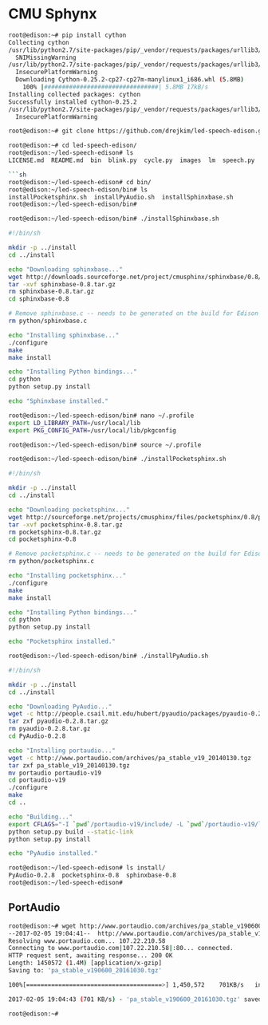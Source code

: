 # CMU Sphynx


```sh
root@edison:~# pip install cython
Collecting cython
/usr/lib/python2.7/site-packages/pip/_vendor/requests/packages/urllib3/util/ssl_.py:318: SNIMissingWarning: An HTTPS requ.
  SNIMissingWarning
/usr/lib/python2.7/site-packages/pip/_vendor/requests/packages/urllib3/util/ssl_.py:122: InsecurePlatformWarning: A true .
  InsecurePlatformWarning
  Downloading Cython-0.25.2-cp27-cp27m-manylinux1_i686.whl (5.8MB)
    100% |################################| 5.8MB 17kB/s 
Installing collected packages: cython
Successfully installed cython-0.25.2
/usr/lib/python2.7/site-packages/pip/_vendor/requests/packages/urllib3/util/ssl_.py:122: InsecurePlatformWarning: A true .
  InsecurePlatformWarning
```

```sh
root@edison:~# git clone https://github.com/drejkim/led-speech-edison.git
```

```sh
root@edison:~# cd led-speech-edison/
root@edison:~/led-speech-edison# ls
LICENSE.md  README.md  bin  blink.py  cycle.py  images  lm  speech.py

```sh
root@edison:~/led-speech-edison# cd bin/
root@edison:~/led-speech-edison/bin# ls
installPocketsphinx.sh  installPyAudio.sh  installSphinxbase.sh
root@edison:~/led-speech-edison/bin# 
```

```sh
root@edison:~/led-speech-edison/bin# ./installSphinxbase.sh
```

```sh
#!/bin/sh

mkdir -p ../install
cd ../install

echo "Downloading sphinxbase..."
wget http://downloads.sourceforge.net/project/cmusphinx/sphinxbase/0.8/sphinxbase-0.8.tar.gz
tar -xvf sphinxbase-0.8.tar.gz
rm sphinxbase-0.8.tar.gz
cd sphinxbase-0.8

# Remove sphinxbase.c -- needs to be generated on the build for Edison
rm python/sphinxbase.c

echo "Installing sphinxbase..."
./configure
make
make install

echo "Installing Python bindings..."
cd python
python setup.py install

echo "Sphinxbase installed."
```

```sh
root@edison:~/led-speech-edison/bin# nano ~/.profile
export LD_LIBRARY_PATH=/usr/local/lib
export PKG_CONFIG_PATH=/usr/local/lib/pkgconfig
```

```sh
root@edison:~/led-speech-edison/bin# source ~/.profile
```

```sh
root@edison:~/led-speech-edison/bin# ./installPocketsphinx.sh
```

```sh
#!/bin/sh

mkdir -p ../install
cd ../install

echo "Downloading pocketsphinx..."
wget http://sourceforge.net/projects/cmusphinx/files/pocketsphinx/0.8/pocketsphinx-0.8.tar.gz
tar -xvf pocketsphinx-0.8.tar.gz
rm pocketsphinx-0.8.tar.gz
cd pocketsphinx-0.8

# Remove pocketsphinx.c -- needs to be generated on the build for Edison
rm python/pocketsphinx.c

echo "Installing pocketsphinx..."
./configure
make
make install

echo "Installing Python bindings..."
cd python
python setup.py install

echo "Pocketsphinx installed."
```

```sh
root@edison:~/led-speech-edison/bin# ./installPyAudio.sh
```

```sh
#!/bin/sh

mkdir -p ../install
cd ../install

echo "Downloading PyAudio..."
wget -c http://people.csail.mit.edu/hubert/pyaudio/packages/pyaudio-0.2.8.tar.gz
tar zxf pyaudio-0.2.8.tar.gz
rm pyaudio-0.2.8.tar.gz
cd PyAudio-0.2.8

echo "Installing portaudio..."
wget -c http://www.portaudio.com/archives/pa_stable_v19_20140130.tgz
tar zxf pa_stable_v19_20140130.tgz
mv portaudio portaudio-v19
cd portaudio-v19
./configure
make
cd ..

echo "Building..."
export CFLAGS="-I `pwd`/portaudio-v19/include/ -L `pwd`/portaudio-v19/lib/.libs/"
python setup.py build --static-link
python setup.py install

echo "PyAudio installed."
```

```sh
root@edison:~/led-speech-edison# ls install/
PyAudio-0.2.8  pocketsphinx-0.8  sphinxbase-0.8
root@edison:~/led-speech-edison# 
```

## PortAudio

```sh
root@edison:~# wget http://www.portaudio.com/archives/pa_stable_v190600_20161030.tgz
--2017-02-05 19:04:41--  http://www.portaudio.com/archives/pa_stable_v190600_20161030.tgz
Resolving www.portaudio.com... 107.22.210.58
Connecting to www.portaudio.com|107.22.210.58|:80... connected.
HTTP request sent, awaiting response... 200 OK
Length: 1450572 (1.4M) [application/x-gzip]
Saving to: 'pa_stable_v190600_20161030.tgz'

100%[======================================>] 1,450,572    701KB/s   in 2.0s   

2017-02-05 19:04:43 (701 KB/s) - 'pa_stable_v190600_20161030.tgz' saved [1450572/1450572]

root@edison:~# 
```